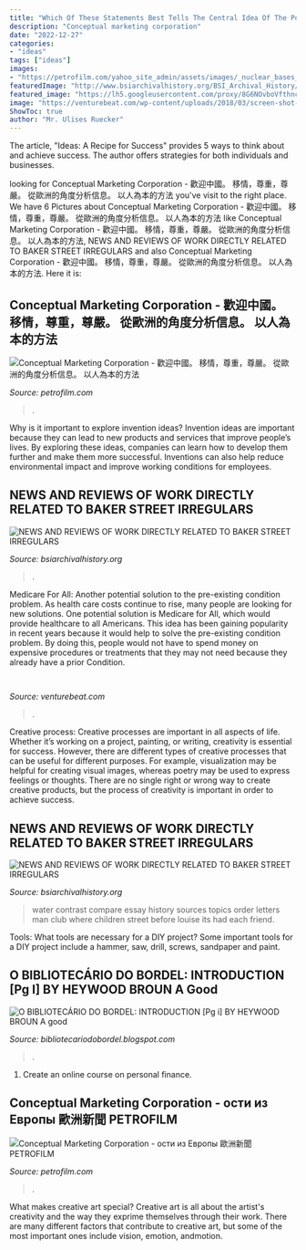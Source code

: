 ```yaml
---
title: "Which Of These Statements Best Tells The Central Idea Of The Poem ~ Water Contrast Compare Essay History Sources Topics Order Letters Man Club Where Children Street Before Louise Its Had Each Friend"
description: "Conceptual marketing corporation"
date: "2022-12-27"
categories:
- "ideas"
tags: ["ideas"]
images:
- "https://petrofilm.com/yahoo_site_admin/assets/images/_nuclear_bases_11.176120108_std.jpg"
featuredImage: "http://www.bsiarchivalhistory.org/BSI_Archival_History/Reviews_dept_files/droppedImage_1.png"
featured_image: "https://lh5.googleusercontent.com/proxy/8G6NOvboVfthnc_HJRi7q9bZWDcF5HJ-U9P2eddHuiqVdlNV0dSK56B6WRvQdglB0oyMENO9vYnsy44QIKA0Ojg5verKffJxmt3Gdl7Fk3E-tzCxqCkGZYDU7Yzvq8r1xkOo=w1200-h630-p-k-no-nu"
image: "https://venturebeat.com/wp-content/uploads/2018/03/screen-shot-2018-03-08-at-2-17-50-pm.png"
ShowToc: true
author: "Mr. Ulises Ruecker"
---
```



The article, "Ideas: A Recipe for Success" provides 5 ways to think about and achieve success. The author offers strategies for both individuals and businesses.

	

		
looking for Conceptual Marketing Corporation - 歡迎中國。 移情，尊重，尊嚴。 從歐洲的角度分析信息。 以人為本的方法 you've visit to the right place. We have 6 Pictures about Conceptual Marketing Corporation - 歡迎中國。 移情，尊重，尊嚴。 從歐洲的角度分析信息。 以人為本的方法 like Conceptual Marketing Corporation - 歡迎中國。 移情，尊重，尊嚴。 從歐洲的角度分析信息。 以人為本的方法, NEWS AND REVIEWS OF WORK DIRECTLY RELATED TO BAKER STREET IRREGULARS and also Conceptual Marketing Corporation - 歡迎中國。 移情，尊重，尊嚴。 從歐洲的角度分析信息。 以人為本的方法. Here it is:
		
    
## Conceptual Marketing Corporation - 歡迎中國。 移情，尊重，尊嚴。 從歐洲的角度分析信息。 以人為本的方法

<img loading=lazy src="https://petrofilm.com/yahoo_site_admin/assets/images/-_095_Countries_Coat_of_Arms_Flags_Lo_SMALL.236220324_std.jpg" onerror="this.onerror=null;this.src='https://tse3.mm.bing.net/th?id=OIP.W-UMTX2cZ1e4YkXTkO_MIwAAAA&amp;pid=15.1';" alt="Conceptual Marketing Corporation - 歡迎中國。 移情，尊重，尊嚴。 從歐洲的角度分析信息。 以人為本的方法">

_Source: petrofilm.com_

>. 

	

Why is it important to explore invention ideas?
Invention ideas are important because they can lead to new products and services that improve people’s lives. By exploring these ideas, companies can learn how to develop them further and make them more successful. Inventions can also help reduce environmental impact and improve working conditions for employees.

    
## NEWS AND REVIEWS OF WORK DIRECTLY RELATED TO BAKER STREET IRREGULARS

<img loading=lazy src="https://www.bsiarchivalhistory.org/BSI_Archival_History/Reviews_dept_files/droppedImage.jpg" onerror="this.onerror=null;this.src='https://tse3.mm.bing.net/th?id=OIP.H96l4jnozoShxOHCL-bHnQAAAA&amp;pid=15.1';" alt="NEWS AND REVIEWS OF WORK DIRECTLY RELATED TO BAKER STREET IRREGULARS">

_Source: bsiarchivalhistory.org_

>. 

	

Medicare For All: Another potential solution to the pre-existing condition problem.
As health care costs continue to rise, many people are looking for new solutions. One potential solution is Medicare for All, which would provide healthcare to all Americans. This idea has been gaining popularity in recent years because it would help to solve the pre-existing condition problem. By doing this, people would not have to spend money on expensive procedures or treatments that they may not need because they already have a prior Condition.

    
## 

<img loading=lazy src="https://venturebeat.com/wp-content/uploads/2018/03/screen-shot-2018-03-08-at-2-17-50-pm.png" onerror="this.onerror=null;this.src='https://tse4.mm.bing.net/th?id=OIP.C98q-uxHMrvq51XTo8eEbAHaEK&amp;pid=15.1';" alt="">

_Source: venturebeat.com_

>. 

	

Creative process:
Creative processes are important in all aspects of life. Whether it’s working on a project, painting, or writing, creativity is essential for success. However, there are different types of creative processes that can be useful for different purposes. For example, visualization may be helpful for creating visual images, whereas poetry may be used to express feelings or thoughts. There are no single right or wrong way to create creative products, but the process of creativity is important in order to achieve success.

    
## NEWS AND REVIEWS OF WORK DIRECTLY RELATED TO BAKER STREET IRREGULARS

<img loading=lazy src="http://www.bsiarchivalhistory.org/BSI_Archival_History/Reviews_dept_files/droppedImage_1.png" onerror="this.onerror=null;this.src='https://tse3.mm.bing.net/th?id=OIP.t16kAGOcEGhJueLIZnRNZwAAAA&amp;pid=15.1';" alt="NEWS AND REVIEWS OF WORK DIRECTLY RELATED TO BAKER STREET IRREGULARS">

_Source: bsiarchivalhistory.org_

>water contrast compare essay history sources topics order letters man club where children street before louise its had each friend. 

	

Tools: What tools are necessary for a DIY project?
Some important tools for a DIY project include a hammer, saw, drill, screws, sandpaper and paint.

    
## O BIBLIOTECÁRIO DO BORDEL: INTRODUCTION [Pg I] BY HEYWOOD BROUN A Good

<img loading=lazy src="https://lh5.googleusercontent.com/proxy/8G6NOvboVfthnc_HJRi7q9bZWDcF5HJ-U9P2eddHuiqVdlNV0dSK56B6WRvQdglB0oyMENO9vYnsy44QIKA0Ojg5verKffJxmt3Gdl7Fk3E-tzCxqCkGZYDU7Yzvq8r1xkOo=w1200-h630-p-k-no-nu" onerror="this.onerror=null;this.src='https://tse4.mm.bing.net/th?id=OIP.Z3CsI6sGGwsldZbzh_rERwAAAA&amp;pid=15.1';" alt="O BIBLIOTECÁRIO DO BORDEL: INTRODUCTION [Pg i] BY HEYWOOD BROUN A good">

_Source: bibliotecariodobordel.blogspot.com_

>. 

	

1. Create an online course on personal finance.

    
## Conceptual Marketing Corporation - ости из Европы 歐洲新聞 PETROFILM

<img loading=lazy src="https://petrofilm.com/yahoo_site_admin/assets/images/_nuclear_bases_11.176120108_std.jpg" onerror="this.onerror=null;this.src='https://tse1.mm.bing.net/th?id=OIP.g9tYfumUGISkssMcZveB_wHaHA&amp;pid=15.1';" alt="Conceptual Marketing Corporation - ости из Европы 歐洲新聞 PETROFILM">

_Source: petrofilm.com_

>. 

	

What makes creative art special?
Creative art is all about the artist's creativity and the way they exprime themselves through their work. There are many different factors that contribute to creative art, but some of the most important ones include vision, emotion, andmotion.

